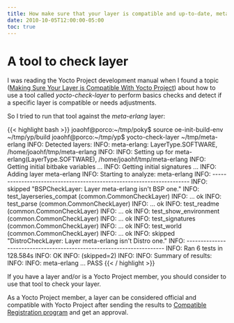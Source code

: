 ```yaml
---
title: How make sure that your layer is compatible and up-to-date, meta-erlang case
date: 2010-10-05T12:00:00-05:00
toc: true
---
```


# A tool to check layer

I was reading the Yocto Project development manual when I found a topic ([Making Sure Your Layer is Compatible With Yocto Project](https://www.yoctoproject.org/docs/latest/dev-manual/dev-manual.html#making-sure-your-layer-is-compatible-with-yocto-project)) about how to use a tool called _yocto-check-layer_ to perform basics checks and detect if a specific layer is compatible or needs adjustments.

So I tried to run that tool against the _meta-erlang_ layer:

{{< highlight bash >}}
joaohf@porco:~/tmp/poky$ source oe-init-build-env ~/tmp/yp/build
joaohf@porco:~/tmp/yp$ yocto-check-layer ~/tmp/meta-erlang
INFO: Detected layers:
INFO: meta-erlang: LayerType.SOFTWARE, /home/joaohf/tmp/meta-erlang
INFO: 
INFO: Setting up for meta-erlang(LayerType.SOFTWARE), /home/joaohf/tmp/meta-erlang
INFO: Getting initial bitbake variables ...
INFO: Getting initial signatures ...
INFO: Adding layer meta-erlang
INFO: Starting to analyze: meta-erlang
INFO: ----------------------------------------------------------------------
INFO: skipped "BSPCheckLayer: Layer meta-erlang isn't BSP one."
INFO: test_layerseries_compat (common.CommonCheckLayer)
INFO:  ... ok
INFO: test_parse (common.CommonCheckLayer)
INFO:  ... ok
INFO: test_readme (common.CommonCheckLayer)
INFO:  ... ok
INFO: test_show_environment (common.CommonCheckLayer)
INFO:  ... ok
INFO: test_signatures (common.CommonCheckLayer)
INFO:  ... ok
INFO: test_world (common.CommonCheckLayer)
INFO:  ... ok
INFO: skipped "DistroCheckLayer: Layer meta-erlang isn't Distro one."
INFO: ----------------------------------------------------------------------
INFO: Ran 6 tests in 128.584s
INFO: OK
INFO:  (skipped=2)
INFO: 
INFO: Summary of results:
INFO: 
INFO: meta-erlang ... PASS
{{< / highlight >}}

If you have a layer and/or is a Yocto Project member, you should consider to use that tool to check your layer.

As a Yocto Project member, a layer can be considered official and compatible with Yocto Project after sending the results to  [Compatible Registration program](https://www.yoctoproject.org/webform/yocto-project-compatible-registration) and get an approval.

